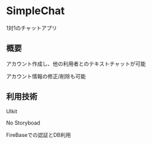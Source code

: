 # SimpleChat

1対1のチャットアプリ

## 概要

アカウント作成し、他の利用者とのテキストチャットが可能

アカウント情報の修正/削除も可能

## 利用技術

UIkit

No Storyboad

FireBaseでの認証とDB利用

